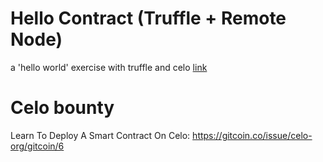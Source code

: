 # Hello Contract (Truffle + Remote Node)
a 'hello world' exercise with truffle and celo [link](https://docs.celo.org/developer-guide/start/hello-contract-remote-node)

# Celo bounty
Learn To Deploy A Smart Contract On Celo:
https://gitcoin.co/issue/celo-org/gitcoin/6
